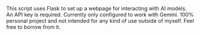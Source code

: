 This script uses Flask to set up a webpage for interacting with AI models. An API key is required. Currently only configured to work with Gemini. 100% personal project and not intended for any kind of use outside of myself. Feel free to borrow from it.